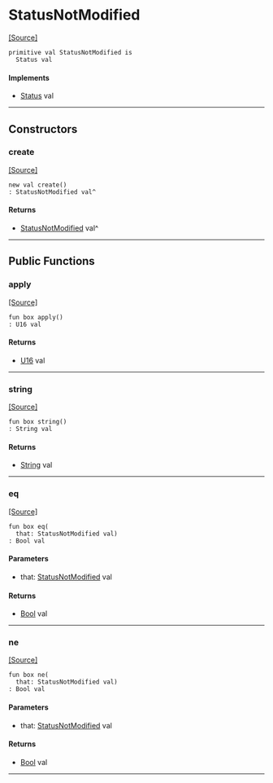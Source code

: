 # StatusNotModified
<span class="source-link">[[Source]](src/server/status.md#L58)</span>
```pony
primitive val StatusNotModified is
  Status val
```

#### Implements

* [Status](server-Status.md) val

---

## Constructors

### create
<span class="source-link">[[Source]](src/server/status.md#L58)</span>


```pony
new val create()
: StatusNotModified val^
```

#### Returns

* [StatusNotModified](server-StatusNotModified.md) val^

---

## Public Functions

### apply
<span class="source-link">[[Source]](src/server/status.md#L59)</span>


```pony
fun box apply()
: U16 val
```

#### Returns

* [U16](builtin-U16.md) val

---

### string
<span class="source-link">[[Source]](src/server/status.md#L60)</span>


```pony
fun box string()
: String val
```

#### Returns

* [String](builtin-String.md) val

---

### eq
<span class="source-link">[[Source]](src/server/status.md#L59)</span>


```pony
fun box eq(
  that: StatusNotModified val)
: Bool val
```
#### Parameters

*   that: [StatusNotModified](server-StatusNotModified.md) val

#### Returns

* [Bool](builtin-Bool.md) val

---

### ne
<span class="source-link">[[Source]](src/server/status.md#L59)</span>


```pony
fun box ne(
  that: StatusNotModified val)
: Bool val
```
#### Parameters

*   that: [StatusNotModified](server-StatusNotModified.md) val

#### Returns

* [Bool](builtin-Bool.md) val

---

